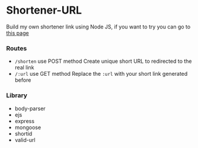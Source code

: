# Shortener-URL
Build my own shortener link using Node JS, if you want to try you can go to [this page](https://shortener.andriawan24.xyz/)

### Routes
* ```/shorten``` use POST method
Create unique short URL to redirected to the real link
* ```/:url``` use GET method
Replace the ```:url``` with your short link generated before

### Library
* body-parser
* ejs
* express
* mongoose
* shortid
* valid-url
